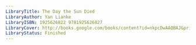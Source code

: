 ```yaml
---
LibraryTitle: The Day the Sun Died
LibraryAuthor: Yan Lianke
LibraryISBN: 1925626822 9781925626827
LibraryCover: http://books.google.com/books/content?id=nkpcDwAAQBAJ&printsec=frontcover&img=1&zoom=1&source=gbs_api
LibraryStatus: Finished
---
```

